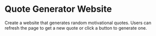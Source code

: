# Quote Generator Website

Create a website that generates random motivational quotes. Users can refresh the page to get a new quote or click a button to generate one.